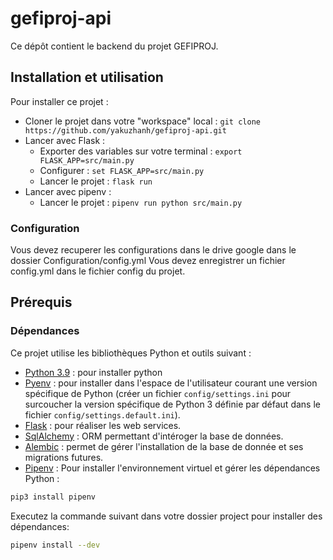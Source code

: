 # gefiproj-api
Ce dépôt contient le backend du projet GEFIPROJ.

## Installation et utilisation

Pour installer ce projet :
- Cloner le projet dans votre "workspace" local : `git clone https://github.com/yakuzhanh/gefiproj-api.git`
- Lancer avec Flask :
    - Exporter des variables sur votre terminal : `export FLASK_APP=src/main.py`
    - Configurer : `set FLASK_APP=src/main.py`
    - Lancer le projet : `flask run`
- Lancer avec pipenv : 
    - Lancer le projet : `pipenv run python src/main.py`


### Configuration

Vous devez recuperer les configurations dans le drive google dans le dossier Configuration/config.yml
Vous devez enregistrer un fichier config.yml dans le fichier config du projet.


## Prérequis
### Dépendances

Ce projet utilise les bibliothèques Python et outils suivant :
- [Python 3.9](https://www.python.org/downloads/3.9) : pour installer python
- [Pyenv](https://github.com/pyenv/pyenv) : pour installer dans l'espace de l'utilisateur courant une version spécifique de Python (créer un fichier `config/settings.ini` pour surcoucher la version spécifique de Python 3 définie par défaut dans le fichier `config/settings.default.ini`).
- [Flask](https://flask.palletsprojects.com/en/1.1.x/) : pour réaliser les web services.
- [SqlAlchemy](https://www.sqlalchemy.org/) : ORM permettant d'intéroger la base de données.
- [Alembic](https://alembic.sqlalchemy.org/en/latest/) : permet de gérer l'installation de la base de donnée et ses migrations futures.
- [Pipenv](https://pipenv.pypa.io/en/latest/) : 
Pour installer l'environnement virtuel et gérer les dépendances Python :
```bash
pip3 install pipenv
```
Executez la commande suivant dans votre dossier project pour installer des dépendances:
```bash
pipenv install --dev
```